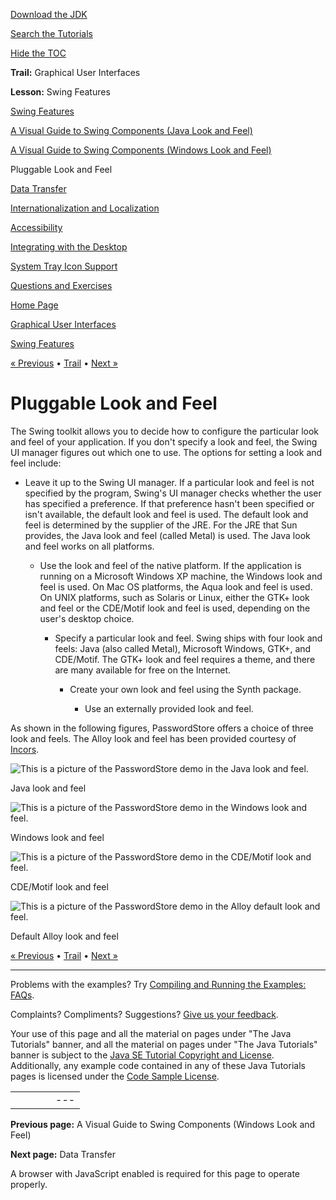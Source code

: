 [Download
the JDK](http://java.sun.com/javase/6/download.jsp)
  
[Search the
Tutorials](../../search.html)
  
[Hide the TOC](javascript:toggleLeft())

**Trail:** Graphical User Interfaces
  
**Lesson:** Swing Features

[Swing Features](index.html)

[A Visual Guide to Swing Components (Java Look and Feel)](components.html)

[A Visual Guide to Swing Components (Windows Look and Feel)](compWin.html)

Pluggable Look and Feel

[Data Transfer](dnd.html)

[Internationalization and Localization](i18n.html)

[Accessibility](access.html)

[Integrating with the Desktop](desktop.html)

[System Tray Icon Support](tray.html)

[Questions and Exercises](QandE/questions.html)

[Home Page](../../index.html)
>
[Graphical User Interfaces](../index.html)
>
[Swing Features](index.html)

[« Previous](compWin.html) • [Trail](../TOC.html) • [Next »](dnd.html)

# Pluggable Look and Feel

The Swing toolkit allows you to decide how to configure the particular
look and feel of your application. If you don't specify a look
and feel, the Swing UI manager figures out which one to use.
The options for setting a look and feel include:

* Leave it up to the Swing UI manager. If a particular look and
  feel is not specified by the program, Swing's UI manager checks
  whether the user has specified a preference. If that preference
  hasn't been specified or isn't available, the default look and
  feel is used. The default look and feel is determined
  by the supplier of the JRE. For the JRE that Sun provides,
  the Java look and feel (called Metal) is used.
  The Java look and feel works on all platforms.

  * Use the look and feel of the native platform.
    If the application is running on a Microsoft Windows XP machine,
    the Windows look and feel is used. On Mac OS platforms, the Aqua
    look and feel is used. On UNIX platforms, such as Solaris or Linux,
    either the GTK+ look and feel or the CDE/Motif look and feel is used,
    depending on the user's desktop choice.

    * Specify a particular look and feel. Swing ships with
      four look and feels: Java (also called Metal), Microsoft Windows,
      GTK+, and CDE/Motif. The GTK+ look and feel requires a theme, and
      there are many available for free on the Internet.

      * Create your own look and feel using the Synth package.

        * Use an externally provided look and feel.

As shown in the following figures,
PasswordStore offers a choice of three look and feels. The Alloy
look and feel has been provided courtesy of
[Incors](http://www.incors.com/).

![This is a picture of the PasswordStore demo in the Java look and feel.](../../figures/ui/ui-JavaPasswordStore.png)

Java look and feel

![This is a picture of the PasswordStore demo in the Windows look and feel.](../../figures/ui/ui-WindowsPasswordStore.png)

Windows look and feel

![This is a picture of the PasswordStore demo in the CDE/Motif look and feel.](../../figures/ui/ui-MotifPasswordStore.png)

CDE/Motif look and feel

![This is a picture of the PasswordStore demo in the Alloy default look and feel.](../../figures/ui/ui-AlloyPasswordStore.png)

Default Alloy look and feel

[« Previous](compWin.html)
•
[Trail](../TOC.html)
•
[Next »](dnd.html)

---

Problems with the examples? Try [Compiling and Running
the Examples: FAQs](../../information/run-examples.html).
  
Complaints? Compliments? Suggestions? [Give
us your feedback](http://download.oracle.com/javase/feedback.html).

Your use of this page and all the material on pages under "The Java Tutorials" banner,
and all the material on pages under "The Java Tutorials" banner is subject to the [Java SE Tutorial Copyright
and License](../../information/license.html).
Additionally, any example code contained in any of these Java
Tutorials pages is licensed under the
[Code
Sample License](http://developers.sun.com/license/berkeley_license.html).

|  |  |  |  |  |
| --- | --- | --- | --- | --- |
| |  |  | | --- | --- | | duke image | Oracle logo | | [About Oracle](http://www.oracle.com/us/corporate/index.html) | [Oracle Technology Network](http://www.oracle.com/technology/index.html) | [Terms of Service](https://www.samplecode.oracle.com/servlets/CompulsoryClickThrough?type=TermsOfService) | Copyright © 1995, 2011 Oracle and/or its affiliates. All rights reserved. |

**Previous page:** A Visual Guide to Swing Components (Windows Look and Feel)
  
**Next page:** Data Transfer




A browser with JavaScript enabled is required for this page to operate properly.